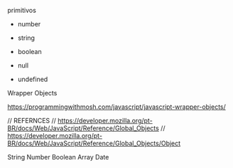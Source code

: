 

primitivos

- number
- string
- boolean

- null
- undefined






Wrapper Objects


https://programmingwithmosh.com/javascript/javascript-wrapper-objects/

// REFERNCES
// https://developer.mozilla.org/pt-BR/docs/Web/JavaScript/Reference/Global_Objects
// https://developer.mozilla.org/pt-BR/docs/Web/JavaScript/Reference/Global_Objects/Object


String
Number
Boolean
Array
Date
